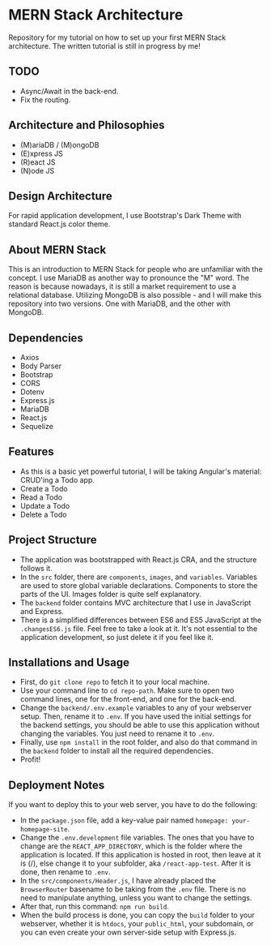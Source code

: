 # MERN Stack Architecture

Repository for my tutorial on how to set up your first MERN Stack architecture. The written tutorial is still in progress by me!

## TODO

- Async/Await in the back-end.
- Fix the routing.

## Architecture and Philosophies

- (M)ariaDB / (M)ongoDB
- (E)xpress JS
- (R)eact JS
- (N)ode JS

## Design Architecture

For rapid application development, I use Bootstrap's Dark Theme with standard React.js color theme.

## About MERN Stack

This is an introduction to MERN Stack for people who are unfamiliar with the concept. I use MariaDB as another way to pronounce the "M" word. The reason is because nowadays, it is still a market requirement to use a relational database. Utilizing MongoDB is also possible - and I will make this repository into two versions. One with MariaDB, and the other with MongoDB.

## Dependencies

- Axios
- Body Parser
- Bootstrap
- CORS
- Dotenv
- Express.js
- MariaDB
- React.js
- Sequelize

## Features

- As this is a basic yet powerful tutorial, I will be taking Angular's material: CRUD'ing a Todo app.
- Create a Todo
- Read a Todo
- Update a Todo
- Delete a Todo

## Project Structure

- The application was bootstrapped with React.js CRA, and the structure follows it.
- In the `src` folder, there are `components`, `images`, and `variables`. Variables are used to store global variable declarations. Components to store the parts of the UI. Images folder is quite self explanatory.
- The `backend` folder contains MVC architecture that I use in JavaScript and Express.
- There is a simplified differences between ES6 and ES5 JavaScript at the `.changesES6.js` file. Feel free to take a look at it. It's not essential to the application development, so just delete it if you feel like it.

## Installations and Usage

- First, do `git clone repo` to fetch it to your local machine.
- Use your command line to `cd repo-path`. Make sure to open two command lines, one for the front-end, and one for the back-end.
- Change the `backend/.env.example` variables to any of your webserver setup. Then, rename it to `.env`. If you have used the initial settings for the backend settings, you should be able to use this application without changing the variables. You just need to rename it to `.env`.
- Finally, use `npm install` in the root folder, and also do that command in the `backend` folder to install all the required dependencies.
- Profit!

## Deployment Notes

If you want to deploy this to your web server, you have to do the following:

- In the `package.json` file, add a key-value pair named `homepage: your-homepage-site`.
- Change the `.env.development` file variables. The ones that you have to change are the `REACT_APP_DIRECTORY`, which is the folder where the application is located. If this application is hosted in root, then leave at it is (/), else change it to your subfolder, aka `/react-app-test`. After it is done, then rename to `.env`.
- In the `src/components/Header.js`, I have already placed the `BrowserRouter` basename to be taking from the `.env` file. There is no need to manipulate anything, unless you want to change the settings.
- After that, run this command: `npm run build`.
- When the build process is done, you can copy the `build` folder to your webserver, whether it is `htdocs`, your `public_html`, your subdomain, or you can even create your own server-side setup with Express.js.
